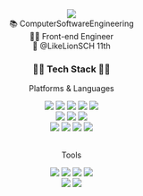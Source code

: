 <div align="center">  
  <img src="https://capsule-render.vercel.app/api?type=waving&color=FD866E&height=120&section=header&text=Hyejean%20GitHub&fontSize=60">
</div>
<div align=center>
  <a>📚 ComputerSoftwareEngineering</h2><br>
  <a>👩‍💻 Front-end Engineer</h2><br>
  <a>🦁 @LikeLionSCH 11th</h2><br>
</div>
<div align="center">  
  <h3>👩‍💻 Tech Stack 👩‍💻</h3>
	<p>Platforms & Languages</p>
  <img src="https://img.shields.io/badge/JavaScript-F7DF1E?style=flat&logo=javascript&logoColor=white" /> 
	<img src="https://img.shields.io/badge/React-61DAFB?style=flat&logo=React&logoColor=white" />
	<img src="https://img.shields.io/badge/HTML5-E34F26?style=flat&logo=HTML5&logoColor=white" />
	<img src="https://img.shields.io/badge/CSS3-1572B6?style=flat&logo=CSS3&logoColor=white" />
  <img src="https://img.shields.io/badge/Photoshop-31A8FF?style=flat&logo=adobephotoshop&logoColor=white" /> 
</div>
<div align="center">
	<img src="https://img.shields.io/badge/Spring-6DB33F?style=flat&logo=Spring&logoColor=white" />  
  <img src="https://img.shields.io/badge/MariaDB-003545?style=flat&logo=MariaDB&logoColor=white" />
	<img src="https://img.shields.io/badge/MySQL-4479A1?style=flat&logo=MySQL&logoColor=white" />
</div>
<div align="center">
	<img src="https://img.shields.io/badge/Java-007396?style=flat&logo=Java&logoColor=white" /> 
	<img src="https://img.shields.io/badge/Python-3776AB?style=flat&logo=Python&logoColor=white" />
	<img src="https://img.shields.io/badge/C-A8B9CC?style=flat&logo=C&logoColor=white" />
	<img src="https://img.shields.io/badge/C++-00599C?style=flat&logo=cplusplus&logoColor=white" /> 
</div>
<br>
<div align=center>
	<p>Tools</p>
  <img src="https://img.shields.io/badge/intellij-000000?style=flat&logo=intellijidea&logoColor=white" /> 
  <img src="https://img.shields.io/badge/VSCode-007ACC?style=flat&logo=visualstudiocode&logoColor=white" /> 
  <img src="https://img.shields.io/badge/Tomcat-F8DC75?style=flat&logo=ApacheTomcat&logoColor=white" />
	<img src="https://img.shields.io/badge/GitHub-181717?style=flat&logo=GitHub&logoColor=white" /> 
</div>
<div align=center>
  <a href="https://hits.seeyoufarm.com"><img src="https://hits.seeyoufarm.com/api/count/incr/badge.svg?url=https%3A%2F%2Fgithub.com%2FMEGUMMY1&count_bg=%23FFAD20&title_bg=%23AEAEAE&icon=&icon_color=%23E7E7E7&title=hits&edge_flat=false"/></a>
  <a href="https://velog.io/@megummy1"><img src="https://img.shields.io/badge/Blog-20C997?style=flat&logo=Velog&logoColor=white" /></a>
</div>
